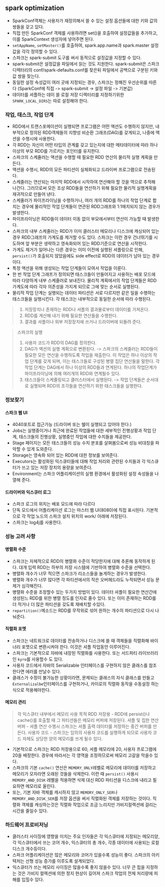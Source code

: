 ## spark optimization
- SparkConf객체는 사용자가 재정의해서 쓸 수 있는 설정 옵션들에 대한 키와 값의 쌍들을 갖고 있다.
- 직접 만든 SparkConf 객체를 사용하려면 set()을 호출하여 설정값들을 추가하고, 이를 SparkContext 생성자에 넣어주면 된다.
- `setAppName`, `setMaster()`를 호출하여, spark.app.name과 spark.master 설정값을 각각 정의할 수 있다.
- 스파크는 spark-submit 도구를 써서 동적으로 설정값을 지정할 수 있다.
- spark-submit은 설정값을 파일에서 읽는 것도 지원한다. spark-submit은 스파크 디렉터리의 conf/spark-defaults.conf를 찾은뒤 파일에서 공백으로 구분된 키와 값 쌍을 찾는다.
- 동일한 설정 속성값이 여러 곳에 지정되는 경우, 스파크는 정해진 우선순위를 따른다 (SparkConf에 직접 -> spark-submit -> 설정 파일 -> 기본값)
- 데이터를 셔플하는 데이 쓸 로컬 저장 디렉터리를 지정하기위한 `SPARK_LOCAL_DIRS`는 따로 설정해야 한다.

### 작업, 태스크, 작업 단계
- RDD에서 트랜스포메이션이 실행되면 프로그램은 어떤 액션도 수행하지 않지만, 내부적으로 정의된 RDD객체들의 지향성 비순환 그래프(DAG)를 갖게되고, 나중에 액션을 수행시에 사용한다.
- 각 RDD는 자신이 어떤 타입의 관계를 갖고 있는지에 대한 메타데이터에 따라 하나 이상의 부모 RDD를 가르키는 포인터를 유지한다.
- 스파크의 스케쥴러는 액션을 수행할 때 필요한 RDD 연산의 물리적 실행 계획을 만든다.
- 액션을 수행시,  RDD의 모든 파티션이 실체화되고 드라이버 프로그램으로 전송된다.
- 스케줄러는 연산되는 마지막 RDD에서 시작하여 연산해야 할 것을 역으로 추적해 나간다. 그러므로써 모든 조상 RDD들을 연산하기 위해 필요한 물리적 실행계획을 재귀적으로 만들어 낸다.
- 스케줄러가 파이프라이닝을 수행하거나, 여러 개의 RDD를 하나의 작업 단계로 합치는 경우에 물리적인 작업 단계들이 연관된 RDD그래프와 1:1매치되지 않는 경우가 발생한다.
- 파이프라이닝은 RDD들이 데이터 이동 없이 부모에서부터 연산이 가능할 때 발생한다.
- 스파크의 내부 스케줄러는 RDD가 이미 클러스터 메모리나 디스크에 캐싱되어 있는 경우 RDD그래프의 가계도를 제거할 수도 있다. 스파크는 이런 경우 건너뛰기를 시도하며 앞 부분은 생략하고 영속화되어 있는 RDD기준으로 연산을 시작한다.
- 가계도 제거가 일어나는 다른 경우는 이미 이전에 실행된 셔플링으로 인해, `persist()`가 호출되지 않았음에도 side effect로 RDD의 데이터가 남아 있는 경우이다.
- 특정 액션을 위해 생성되는 작업 단계들이 모여서 작업을 이룬다.
- 한 번 작업 단계 그래프가 정의되면 태스크들이 만들어지고 사용하는 배포 모드에 따라 다양하게 내부 스케줄러로 보내진다. 물리적 계획에서의 작업 단계들은 RDD 가계도에 따라 각자 의존성을 가지게 되므로 그에 맞는 순서로 실행된다.
- 물리적 작업 단계는 실행되는 데이터 파티션은 서로 다르지만 같은 일을 수행하는 태스크들을 실행시킨다. 각 태스크는 내부적으로 동일한 순서에 따라 수행된다.

> 1) 저장장치나 존재하는 RDD나 셔플의 결과물로부터 데이터를 가져온다.
> 2) RDD를 계산해 내기 위해 필요한 연산들을 수행한다.
> 3) 결과를 셔플이나 외부 저장장치에 쓰거나 드라이버에 되돌려 준다.

> 스파크의 실행
> 1) 사용자 코드가 RDD의 DAG를 정의한다.
> 2) DAG가 액션의 실행 계획으로 변환된다. -> 스파크의 스케줄러는 RDD들이 필요한 모든 연산을 수행하도록 작업을 제출한다. 이 작업은 하나 이상의 작업 단계를 갖게 되며, 이는 태스크들로 구성된 병렬 집단 연산들을 말한다. 각 작업 단계는 DAG에서 하나 이상의 RDD들과 연계된다. 하나의 작업단계가 파이프라이닝에 의해 여러개의 RDD와 연계될수 있다.
> 3) 태스크들이 스케줄링되고 클러스터에서 실행된다. -> 작업 단계들은 순서대로 실행되며 RDD의 조각들을 연산하기 위한 태스크들을 실행한다.

### 정보찾기
#### 스파크 웹 UI
- 4040포트로 접근가능 (드라이버 또는 쉘이 실행되고 있어야 한다.)
- Jobs는 실행중이거나 최근에 완료된 작업들에 대한 세부적인 진행상황과 작업 단계, 태스크들의 진행상황, 실행중인 작업에 대한 수치들을 제공한다.
- Stage 페이지는 모든 태스크들의 성능 수치 분포를 살펴봄으로써 성능 비대칭을 파악할 수 있게 도와준다.
- Storage는 영속화 되어 있는 RDD에 대한 정보를 보여준다.
- Executors는 활성화된 익스큐터들에 대해 작업 처리와 관련된 수치들과 각 익스큐터가 쓰고 있는 저장 장치의 용량을 보여준다.
- Environment는 스파크 어플리케이션의 실행 환경에서 활성화된 설정 속성들을 나열해 준다.

#### 드라이버와 익스큐터 로그
- 스파크 로그의 위치는 배포 모드에 따라 다르다
- 단독 모드에서 어플리케이션 로그는 마스터 웹  UI(8080)에 직접 표시된다. 기본적으로 각 작업 노드의 스파크 설치 위치의 work/ 아래에 저장된다.
- 스파크는 log4j를 사용한다.

### 성능 고려 사항
#### 병렬화 수준
- 스파크는 자체적으로 RDD의 병렬화 수준이 적당한지에 대해 추론해 동작하게 된다. 대개 입력 RDD는 하부의 저장 시스템에 기반하여 병렬화 수준을 선택한다.
- 병렬화 개수가 너무 적으면 스파크가 리소스들을 놀게하는 경우가 발생한다.
- 병렬화 개수가 너무 많다면 각 파티션에서의 작은 오버헤드라도 누적되면서 성능 문제가 심각해진다.
- 병렬화 수준을 조정할수 있는 두가지 방법이 있다. 데이터 셔플이 필요한 연산간에 생성된느 RDD를 위한 병렬 정도를 인자로 줄수 있다. 또는 이미 존재하는 RDD를 더 적거나 더 많은 파티션을 갖도록 재배치할 수있다.
- `repartition()`메소드는 RDD를 무작위로 섞어 원하는 개수의 파티션으로 다시 나눠준다.

#### 직렬화 포멧
- 스파크는 네트워크로 데이터를 전송하거나 디스크에 쓸 때 객체들을 직렬화해 바이너리 포맷으로 변환시켜야 한다. 이것은 셔플 작업동안 이루어진다.
- 스파크는 기본적으로 자바에 내장된 직렬화를 사용한다. 또는 서드파티 라이브러리인 `kyro`를 사용할수 도 있다.
- 사용자 코드에서 자바의 Serializable 인터페이스를 구현하지 않은 클래스를 참조한다면 에러를 만날수 있다.
- 클래스가 수정이 불가능한 상황이라면, 문제되는 클래스의 자식 클래스를 만들고 `Externalizalbe`인터페이스를 구현하거나, 카이로의 직렬화 동작을 수동설정 하는식으로 적용해야한다.

#### 메모리 관리
> 각 익스큐터 내부에서 메모리 사용 목적
> RDD 저장용 - RDD에 persist()나 cache()를 호출할 때 그 파티션들은 메모리 버퍼에 저장된다.
> 셔플 및 집한 연산 버퍼 - 셔플 연산 수행시 스파크는 셔플 출력 데이터를 저장하는 중간 버퍼를 만든다.
> 사용자 코드 - 스파크는 임의의 사용자 코드를 실행하게 되므로 사용자 코드 자체도 상당한 양의 메모리를 쓰게 될수 있다.

- 기본적으로 스파크는 RDD 저장용으로 60, 셔플 메모리에 20,  사용자 프로그램에 20을 배정한다. 경우에 따라서는 각 영역을 조정하므로써 메모리 고갈을 막을수 있다.
- 스파크의 기본 `cache()` 연산은 `MEMORY_ONLY`레벨로 메모리에 데이터를 저장하고 메모리가 모자라면 오래된 것들을 삭제한다. 이런 때 `persist()` 사용시 `MEMORY_AND_DISK` 레벨을 적용하면 삭제 대신 RDD 파티션을 디스크에 내리고 필요하면 메모리로 올린다.
- 또는, 기본 자바 객체를 캐시하지 않고 `MEMORY_ONLY_SER`나 `MEMORY_AND_DISK_SER`를 저장 옵션을 써서 직렬화된 객체를 저장하는 것이다. 직렬화 객체를 캐싱하는것은 직렬화 작업으로 조금 느리지만 가비지컬랙션에 걸리는 시간을 줄일수 있다.

### 하드웨어 프로비저닝
- 클러스터 사이징에 영향을 미치는 주요 인자들은 각 익스큐터에 지정되는 메모리양, 각 익스큐터에서 쓰는 코어 개수, 익스큐터의 총 개수, 각종 데이터에 사용되는 로컬 디스크 개수등이다.
- 스파크 어플리케이션은 많은 메모리와 코어가 있을수록 성능이 좋다. 스파크의 아키텍처는 선형 성능 증가를 이루도록 설계되었다.
- 익스큐터가 쓰는 메모리 사이징은 많을수록 좋지 않을수 있다. 너무 큰 힙을 지정하는 것은 가비지 컬렉션에 의한 정지 현상이 길어져 스파크 작업의 전체 처리량에 피해를 입힐수 있다.
